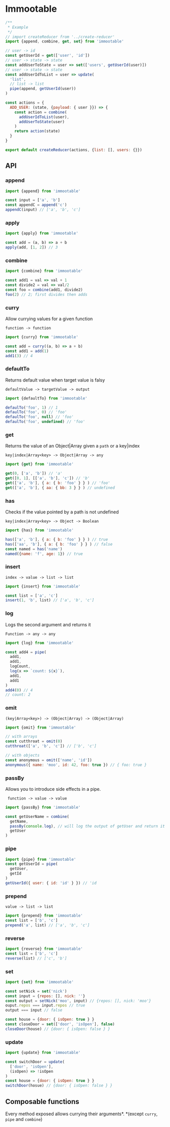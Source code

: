 # Immootable

```js
/**
 * Example
 */
// import createReducer from '../create-reducer'
import {append, combine, get, set} from 'immootable'

// user -> id
const getUserId = get(['user', 'id'])
// user -> state -> state
const addUserToState = user => set(['users', getUserId(user)])
// user -> state -> state
const addUserIdToList = user => update(
  'list',
  // list -> list
  pipe(append, getUserId(user))
)

const actions = {
  ADD_USER: (state, {payload: { user }}) => {
    const action = combine(
      addUserIdToList(user),
      addUserToState(user)
    )
    return action(state)
  }
}

export default createReducer(actions, {list: [], users: {}})
```

## API

### append

```js
import {append} from 'immootable'

const input = ['a', 'b']
const appendC = append('c')
appendC(input) // ['a', 'b', 'c']
```

### apply

```js
import {apply} from 'immootable'

const add = (a, b) => a + b
apply(add, [1, 2]) // 3
```

### combine

```js
import {combine} from 'immootable'

const add1 = val => val + 1
const divide2 = val => val/2
const foo = combine(add1, divide2)
foo(2) // 2; first divides then adds
```

### curry

Allow currying values for a given function

`function -> function`

```js
import {curry} from 'immootable'

const add = curry((a, b) => a + b)
const add1 = add(1)
add1(3) // 4
```

### defaultTo

Returns default value when target value is falsy

`defaultValue -> targetValue -> output`

```js
import {defaultTo} from 'immootable'

defaulTo('foo', 1) // 1
defaulTo('foo', 0) // 'foo'
defaulTo('foo', null) // 'foo'
defaulTo('foo', undefined) // 'foo'
```

### get

Returns the value of an Object|Array given a `path` or a key|index

`key|index|Array<key> -> Object|Array -> any`

```js
import {get} from 'immootable'

get(0, ['a', 'b']) // 'a'
get([0, 1], [['a', 'b'], 'c']) // 'b'
get(['a', 'b'], { a: { b: 'foo' } } ) // 'foo'
get(['a', 'b'], { aa: { bb: 3 } } ) // undefined
```

### has

Checks if the value pointed by a path is not undefined

`key|index|Array<key> -> Object -> Boolean`

```js
import {has} from 'immootable'

has(['a', 'b'], { a: { b: 'foo' } } ) // true
has(['aa', 'b'], { a: { b: 'foo' } } ) // false
const named = has('name')
named({name: 'f', age: 1}) // true
```

### insert

`index -> value -> list -> list`

```js
import {insert} from 'immootable'

const list = ['a', 'c']
insert(1, 'b', list) // ['a', 'b', 'c']
```

### log

Logs the second argument and returns it

`Function -> any -> any`

```js
import {log} from 'immootable'

const add4 = pipe(
  add1,
  add1,
  logCount,
  log(x => `count: ${x}`),
  add1,
  add1
)
add4(0) // 4
// count: 2
```

### omit

`(key|Array<key>) -> (Object|Array) -> (Object|Array)`

```js
import {omit} from 'immootable'

// with arrays
const cutthroat = omit(0)
cutthroat(['a', 'b', 'c']) // ['b', 'c']

// with objects
const anonymous = omit(['name', 'id'])
anonymous({ name: 'moo', id: 42, foo: true }) // { foo: true }
```

### passBy

Allows you to introduce side effects in a pipe.

` function -> value -> value`

```js
import {passBy} from 'immootable'

const getUserName = combine(
  getName,
  passBy(console.log), // will log the output of getUser and return it
  getUser
)
```

### pipe

```js
import {pipe} from 'immootable'
const getUserId = pipe(
  getUser,
  getId
)
getUserId({ user: { id: 'id' } }) // 'id
```

### prepend

`value -> list -> list`

```js
import {prepend} from 'immootable'
const list = ['b', 'c']
prepend('a', list) // ['a', 'b', 'c']
```


### reverse

```js
import {reverse} from 'immootable'
const list = ['b', 'c']
reverse(list) // ['c', 'b']
```

### set

```js
import {set} from 'immootable'

const setNick = set('nick')
const input = {repos: [], nick: ''}
const output = setNick('moo', input) // {repos: [], nick: 'moo'}
ouput.repos === input.repos // true
output === input // false

const house = {door: { isOpen: true } }
const closeDoor = set(['door', 'isOpen'], false)
closeDoor(house) // {door: { isOpen: false } }

```

### update

```js
import {update} from 'immootable'

const switchDoor = update(
  ['door', 'isOpen'],
  (isOpen) => !isOpen
)
const house = {door: { isOpen: true } }
switchDoor(hosue) // {door: { isOpen: false } }

```

## Composable functions

Every method exposed allows currying their arguments*.
*(except `curry`, `pipe` and `combine`)
